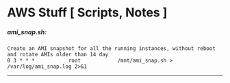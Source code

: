 AWS Stuff [ Scripts, Notes ]
===

##### ami_snap.sh:

```
Create an AMI snapshot for all the running instances, without reboot and rotate AMIs older than 14 day
0 3 * * *			root			/mnt/ami_snap.sh > /var/log/ami_snap.log 2>&1
```
----------------------
